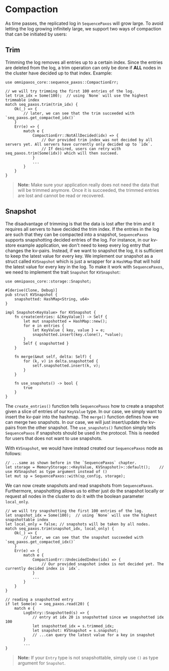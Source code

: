 # Compaction
As time passes, the replicated log in `SequencePaxos` will grow large. To avoid letting the log growing infinitely large, we support two ways of compaction that can be initiated by users:

## Trim
Trimming the log removes all entries up to a certain index. Since the entries are deleted from the log, a trim operation can only be done if **ALL** nodes in the cluster have decided up to that index. Example:

```rust,edition2018,no_run,noplaypen
use omnipaxos_core::sequence_paxos::CompactionErr;

// we will try trimming the first 100 entries of the log.
let trim_idx = Some(100);  // using `None` will use the highest trimmable index
match seq_paxos.trim(trim_idx) {
    Ok(_) => {
        // later, we can see that the trim succeeded with `seq_paxos.get_compacted_idx()`
    }
    Err(e) => {
        match e {
            CompactionErr::NotAllDecided(idx) => {
                // Our provided trim index was not decided by all servers yet. All servers have currently only decided up to `idx`.
                // If desired, users can retry with seq_paxos.trim(Some(idx)) which will then succeed.
            }
            ...
        }
    }
}
``` 

> **Note:** Make sure your application really does not need the data that will be trimmed anymore. Once it is succeeded, the trimmed entries are lost and cannot be read or recovered.

## Snapshot
The disadvantage of trimming is that the data is lost after the trim and it requires all servers to have decided the trim index. If the entries in the log are such that they can be compacted into a snapshot, `SequencePaxos` supports snapshotting decided entries of the log. For instance, in our kv-store example application, we don't need to keep every log entry that changes the kv-pairs. Instead, if we want to snapshot the log, it is sufficient to keep the latest value for every key. We implement our snapshot as a struct called `KVSnapshot` which is just a wrapper for a `HashMap` that will hold the latest value for every key in the log. To make it work with `SequencePaxos`, we need to implement the trait `Snapshot` for `KVSnapshot`:

```rust,edition2018,no_run,noplaypen
use omnipaxos_core::storage::Snapshot;

#[derive(Clone, Debug)]
pub struct KVSnapshot {
    snapshotted: HashMap<String, u64>
}

impl Snapshot<KeyValue> for KVSnapshot {
    fn create(entries: &[KeyValue]) -> Self {
        let mut snapshotted = HashMap::new();
        for e in entries {
            let KeyValue { key, value } = e;
            snapshotted.insert(key.clone(), *value);
        }
        Self { snapshotted }
    }

    fn merge(&mut self, delta: Self) {
        for (k, v) in delta.snapshotted {
            self.snapshotted.insert(k, v);
        }
    }

    fn use_snapshots() -> bool {
        true
    }
}
``` 

The ``create_entries()`` function tells `SequencePaxos` how to create a snapshot given a slice of entries of our `KeyValue` type. In our case, we simply want to insert the kv-pair into the hashmap. The `merge()` function defines how we can merge two snapshots. In our case, we will just insert/update the kv-pairs from the other snapshot. The `use_snapshots()` function simply tells `SequencePaxos` if snapshots should be used in the protocol. This is needed for users that does not want to use snapshots.

With ``KVSnapshot``, we would have instead created our `SequencePaxos` node as follows:
```rust,edition2018,no_run,noplaypen
// ...same as shown before in the `SequencePaxos` chapter.
let storage = MemoryStorage::<KeyValue, KVSnapshot)>::default();    // use KVSnapshot as type argument instead of ()
let mut sp = SequencePaxos::with(sp_config, storage);
```
We can now create snapshots and read snapshots from `SequencePaxos`. Furthermore, snapshotting allows us to either just do the snapshot locally or request all nodes in the cluster to do it with the boolean parameter `local_only`.
```rust,edition2018,no_run,noplaypen
// we will try snapshotting the first 100 entries of the log.
let snapshot_idx = Some(100);  // using `None` will use the highest snapshottable index
let local_only = false; // snapshots will be taken by all nodes.
match seq_paxos.trim(snapshot_idx, local_only) {
    Ok(_) => {
        // later, we can see that the snapshot succeeded with `seq_paxos.get_compacted_idx()`
    }
    Err(e) => {
        match e {
            CompactionErr::UndecidedIndex(idx) => {
                // Our provided snapshot index is not decided yet. The currently decided index is `idx`.
            }
            ...
        }
    }
}

// reading a snapshotted entry
if let Some(e) = seq_paxos.read(20) {
    match e {
        LogEntry::Snapshotted(s) => {
            // entry at idx 20 is snapshotted since we snapshotted idx 100
            let snapshotted_idx = s.trimmed_idx;
            let snapshot: KVSnapshot = s.snapshot;
            // ...can query the latest value for a key in snapshot
        }
        ...
}
```

> **Note:** If your `Entry` type is not snapshottable, simply use `()` as type argument for `Snapshot`.